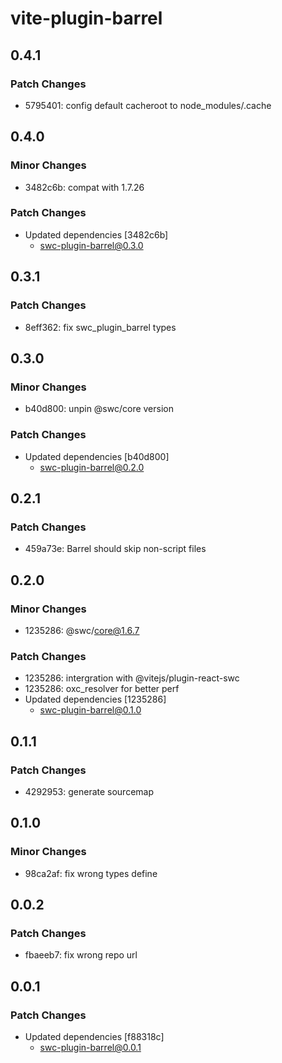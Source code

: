# vite-plugin-barrel

## 0.4.1

### Patch Changes

- 5795401: config default cacheroot to node_modules/.cache

## 0.4.0

### Minor Changes

- 3482c6b: compat with 1.7.26

### Patch Changes

- Updated dependencies [3482c6b]
  - swc-plugin-barrel@0.3.0

## 0.3.1

### Patch Changes

- 8eff362: fix swc_plugin_barrel types

## 0.3.0

### Minor Changes

- b40d800: unpin @swc/core version

### Patch Changes

- Updated dependencies [b40d800]
  - swc-plugin-barrel@0.2.0

## 0.2.1

### Patch Changes

- 459a73e: Barrel should skip non-script files

## 0.2.0

### Minor Changes

- 1235286: @swc/core@1.6.7

### Patch Changes

- 1235286: intergration with @vitejs/plugin-react-swc
- 1235286: oxc_resolver for better perf
- Updated dependencies [1235286]
  - swc-plugin-barrel@0.1.0

## 0.1.1

### Patch Changes

- 4292953: generate sourcemap

## 0.1.0

### Minor Changes

- 98ca2af: fix wrong types define

## 0.0.2

### Patch Changes

- fbaeeb7: fix wrong repo url

## 0.0.1

### Patch Changes

- Updated dependencies [f88318c]
  - swc-plugin-barrel@0.0.1
